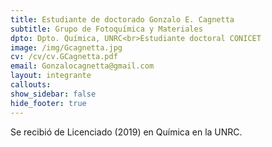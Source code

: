 ```yaml
---
title: Estudiante de doctorado Gonzalo E. Cagnetta
subtitle: Grupo de Fotoquímica y Materiales
dpto: Dpto. Química, UNRC<br>Estudiante doctoral CONICET
image: /img/Gcagnetta.jpg
cv: /cv/cv.GCagnetta.pdf
email: Gonzalocagnetta@gmail.com
layout: integrante
callouts:
show_sidebar: false
hide_footer: true
---
```


Se recibió de Licenciado (2019) en Química en la UNRC.